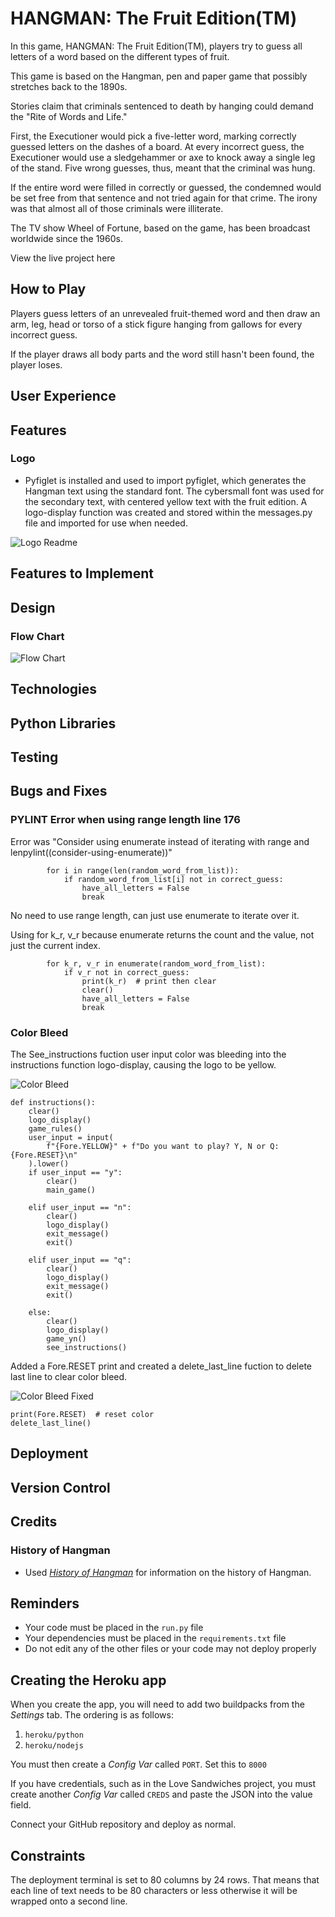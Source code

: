 # HANGMAN: The Fruit Edition(TM)

In this game, HANGMAN: The Fruit Edition(TM), players try to guess all letters of a word based on the different types of fruit.

This game is based on the Hangman, pen and paper game that possibly stretches back to the 1890s.

Stories claim that criminals sentenced to death by hanging could demand the "Rite of Words and Life."

First, the Executioner would pick a five-letter word, marking correctly guessed letters on the dashes of a board.
At every incorrect guess, the Executioner would use a sledgehammer or axe to knock away a single leg of the stand. Five wrong guesses, thus, meant that the criminal was hung.

If the entire word were filled in correctly or guessed, the condemned would be set free from that sentence and not tried again for that crime. The irony was that almost all of those criminals were illiterate.

The TV show Wheel of Fortune, based on the game, has been broadcast worldwide since the 1960s.

View the live project here

## How to Play

Players guess letters of an unrevealed fruit-themed word and then draw an arm, leg, head or torso of a stick figure hanging from gallows for every incorrect guess.

If the player draws all body parts and the word still hasn't been found, the player loses.

## User Experience

## Features

### Logo

* Pyfiglet is installed and used to import pyfiglet, which generates the Hangman text using the standard font.
The cybersmall font was used for the secondary text, with centered yellow text with the fruit edition.
A logo-display function was created and stored within the messages.py file and imported for use when needed.


![Logo Readme](./assets/readme/logorm.jpg)


## Features to Implement

## Design

### Flow Chart

![Flow Chart](./assets/readme/hangmanfc.jpg)

## Technologies

## Python Libraries

## Testing

## Bugs and Fixes

### PYLINT Error when using range length line 176

Error was "Consider using enumerate instead of iterating with range and lenpylint((consider-using-enumerate))"

            for i in range(len(random_word_from_list)):
                if random_word_from_list[i] not in correct_guess:
                    have_all_letters = False
                    break

No need to use range length, can just use enumerate to iterate over it.

Using for k_r, v_r because enumerate returns the count and the value, not just the current index.

            for k_r, v_r in enumerate(random_word_from_list):
                if v_r not in correct_guess:
                    print(k_r)  # print then clear
                    clear()
                    have_all_letters = False
                    break

### Color Bleed

The See_instructions fuction user input color was bleeding into the instructions function
logo-display, causing the logo to be yellow.

![Color Bleed](./assets/readme/colorbleedrm.jpg)

    def instructions():
        clear()
        logo_display()
        game_rules()
        user_input = input(
            f"{Fore.YELLOW}" + f"Do you want to play? Y, N or Q:{Fore.RESET}\n"
        ).lower()
        if user_input == "y":
            clear()
            main_game()

        elif user_input == "n":
            clear()
            logo_display()
            exit_message()
            exit()

        elif user_input == "q":
            clear()
            logo_display()
            exit_message()
            exit()

        else:
            clear()
            logo_display()
            game_yn()
            see_instructions()

Added a Fore.RESET print and created a delete_last_line fuction to delete last line to clear color bleed.

![Color Bleed Fixed](./assets/readme/colorbleedfixedrm.jpg)

    print(Fore.RESET)  # reset color
    delete_last_line()

## Deployment

## Version Control

## Credits

### History of Hangman

- Used *[History of Hangman](https://www.ludozofi.com/home/games/hangman/)* for information on the history of Hangman.

## Reminders

* Your code must be placed in the `run.py` file
* Your dependencies must be placed in the `requirements.txt` file
* Do not edit any of the other files or your code may not deploy properly

## Creating the Heroku app

When you create the app, you will need to add two buildpacks from the _Settings_ tab. The ordering is as follows:

1. `heroku/python`
2. `heroku/nodejs`

You must then create a _Config Var_ called `PORT`. Set this to `8000`

If you have credentials, such as in the Love Sandwiches project, you must create another _Config Var_ called `CREDS` and paste the JSON into the value field.

Connect your GitHub repository and deploy as normal.

## Constraints

The deployment terminal is set to 80 columns by 24 rows. That means that each line of text needs to be 80 characters or less otherwise it will be wrapped onto a second line.
